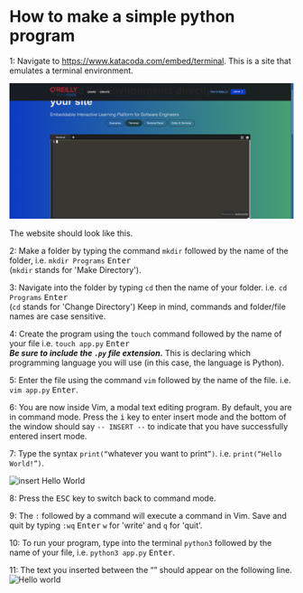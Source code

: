 # How to make a simple python program

1: Navigate to https://www.katacoda.com/embed/terminal. This is a site that emulates a terminal environment.

![image1](photos/image1.png)

The website should look like this.

2: Make a folder by typing the command `mkdir` followed by the name of the folder, i.e. `mkdir Programs` <kbd>Enter</kbd>  
  (`mkdir` stands for 'Make Directory').

3: Navigate into the folder by typing `cd` then the name of your folder. i.e. `cd Programs` <kbd>Enter</kbd>  
  (`cd` stands for 'Change Directory') Keep in mind, commands and folder/file names are case sensitive.

4: Create the program using the `touch` command followed by the name of your file i.e. `touch app.py` <kbd>Enter</kbd>  
***Be sure to include the `.py` file extension.*** This is declaring which programming language you will use (in this case, the language is Python).

5: Enter the file using the command `vim` followed by the name of the file. i.e. `vim app.py` <kbd>Enter</kbd>.

6: You are now inside Vim, a modal text editing program. By default, you are in command mode. Press the <kbd>i</kbd> key to enter insert mode and the bottom of the window should say `-- INSERT --` to indicate that you have successfully entered insert mode.

7: Type the syntax `print(“`whatever you want to print`”)`. i.e. `print(“Hello World!”)`.

![insert Hello World](https://user-images.githubusercontent.com/66968736/139153771-743c10d6-3cf1-43ff-91ba-5edc5f21b894.png)

8: Press the <kbd>ESC</kbd> key to switch back to command mode.

9: The `:` followed by a command will execute a command in Vim. Save and quit by typing `:wq` <kbd>Enter</kbd> `w` for 'write' and `q` for 'quit'.

10: To run your program, type into the terminal `python3` followed by the name of your file, i.e. `python3 app.py` <kbd>Enter</kbd>.

11: The text you inserted between the “” should appear on the following line.
![Hello world](https://user-images.githubusercontent.com/66968736/139153432-bc95caba-02ea-42da-945a-f0550776b4f7.png)
